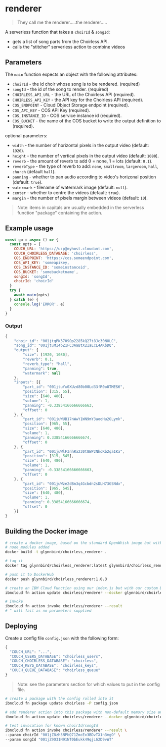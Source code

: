 # renderer

> They call me the renderer.....the renderer.....

A serverless function that takes a `choirId` & `songId`:

- gets a list of song parts from the Choirless API.
- calls the "stitcher" serverless action to combine videos

## Parameters

The `main` function expects an object with the following attributes:

- `choirId` - the id choir whose song is to be rendered. (required)
- `songId` - the id of the song to render. (required)
- `CHOIRLESS_API_URL` - the URL of the Choirless API (required).
- `CHOIRLESS_API_KEY` - the API key for the Choirless API (required).
- `COS_ENDPOINT` - Cloud Object Storage endpoint (required).
- `COS_API_KEY` - COS API Key (required).
- `COS_INSTANCE_ID` - COS service instance id (required).
- `COS_BUCKET` - the name of the COS bucket to write the output definition to (required).

optional parameters:

- `width` - the number of horizontal pixels in the output video (default: `1920`).
- `height` - the number of vertical pixels in the output video (default: `1080`).
- `reverb` - the amount of reverb to add 0 = none, 1 = lots (default: `0.1`).
- `reverbType` - the type of reverb to add: `none`, `smallroom`, `largeroom`, `hall`, `church`  (default `hall`).
- `panning` - whether to pan audio according to video's horizonal position (default:  `true`).
- `watermark` - filename of watermark image (default: `null`).
- `center` - whether to centre the videos (default: `true`).
- `margin` - the number of pixels margin between videos (default: `10`).

> Note: items in capitals are usually embedded in the serverless function "package" containing the action.

## Example usage

```js
const go = async () => {
  const opts = {
    COUCH_URL: 'https://u:p@myhost.cloudant.com',
    COUCH_CHOIRLESS_DATABASE: 'choirless',
    COS_ENDPOINT: 'https://cos.someendpoint.com',
    COS_API_KEY: 'someapikey,
    COS_INSTANCE_ID: 'someinstanceid',
    COS_BUCKET: 'somebucketname',
    songId: 'songId',
    choirId: 'choirId'
  }
  try {
    await main(opts)
  } catch (e) {
    console.log('ERROR', e)
  }
}
```

### Output

```js
{
	"choir_id": "001jtqPK3709Op2285kQ27t8Jc30NULC",
	"song_id": "001jtuMI4bZ1FC3AaBtX2IaLcL4AKbDQ",
	"output": {
		"size": [1920, 1080],
		"reverb": 0.1,
		"reverb_type": "hall",
		"panning": true,
		"watermark": null
	},
	"inputs": [{
		"part_id": "001jtuYx0XUzd80b00Ld33fR0o0TMES6",
		"position": [315, 55],
		"size": [640, 480],
		"volume": 1,
		"panning": -0.33854166666666663,
		"offset": 0
	}, {
		"part_id": "001juWUB17nWwY1WN9mY3aooHu2OLymk",
		"position": [965, 55],
		"size": [640, 480],
		"volume": 1,
		"panning": 0.33854166666666674,
		"offset": 0
	}, {
		"part_id": "001juWlF3nhRa230t8WP2NhoRb2qa1Ka",
		"position": [315, 545],
		"size": [640, 480],
		"volume": 1,
		"panning": -0.33854166666666663,
		"offset": 0
	}, {
		"part_id": "001juWze2dBn3q4Gcbdn2sDLH73GSNdx",
		"position": [965, 545],
		"size": [640, 480],
		"volume": 1,
		"panning": 0.33854166666666674,
		"offset": 0
	}]
}
```

## Building the Docker image

```sh
# create a docker image, based on the standard OpenWhisk image but with our 
# node_modules added
docker build -t glynnbird/choirless_renderer .

# tag it
docker tag glynnbird/choirless_renderer:latest glynnbird/choirless_renderer:1.0.3

# push it to DockerHub
docker push glynnbird/choirless_renderer:1.0.3

# create an IBM Cloud Function using our index.js but with our custom Docker image
ibmcloud fn action update choirless/renderer --docker glynnbird/choirless_renderer:1.0.3 index.js

# invoke
ibmcloud fn action invoke choirless/renderer --result 
# ^ will fail as no parameters supplied
```

## Deploying

Create a config file `config.json` with the following form:

```js
{
  "COUCH_URL": "...",
  "COUCH_USERS_DATABASE": "choirless_users",
  "COUCH_CHOIRLESS_DATABASE": "choirless",
  "COUCH_KEYS_DATABASE": "choirless_keys",
  "COUCH_QUEUE_DATABASE": "choirless_queue"
}
```

> Note: see the parameters section for which values to put in the config file.

```sh
# create a package with the config rolled into it
ibmcloud fn package update choirless -P config.json

# add renderer action into this package with non-default memory size and execution limit
ibmcloud fn action update choirless/renderer --docker glynnbird/choirless_renderer:1.0.3 index.js

# test invocation for known choirId/songId
ibmcloud fn action invoke choirless/renderer --result \
--param choirId "001jZ8zh3NPbQ71ZmcEx3BDvTX1n3mgO" \
--param songId "001jZ9O31N91NT0bEukk49qjL62D9vWT"
```